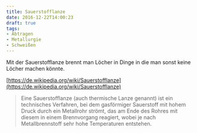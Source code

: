 ```yaml
---
title: Sauerstofflanze
date: 2016-12-22T14:00:23
draft: true
tags:
- Abtragen
- Metallurgie
- Schweißen
---
```


Mit der Sauerstofflanze brennt man Löcher in Dinge
in die man sonst keine Löcher machen könnte.

[https://de.wikipedia.org/wiki/Sauerstofflanze](https://de.wikipedia.org/wiki/Sauerstofflanze)

> Eine Sauerstofflanze (auch thermische Lanze genannt) ist ein technisches
> Verfahren, bei dem gasförmiger Sauerstoff mit hohem Druck durch ein
> Metallrohr strömt, das am Ende des Rohres mit diesem in einem
> Brennvorgang reagiert, wobei je nach Metallbrennstoff sehr hohe
> Temperaturen entstehen.
